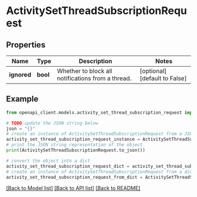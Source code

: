 # ActivitySetThreadSubscriptionRequest


## Properties

Name | Type | Description | Notes
------------ | ------------- | ------------- | -------------
**ignored** | **bool** | Whether to block all notifications from a thread. | [optional] [default to False]

## Example

```python
from openapi_client.models.activity_set_thread_subscription_request import ActivitySetThreadSubscriptionRequest

# TODO update the JSON string below
json = "{}"
# create an instance of ActivitySetThreadSubscriptionRequest from a JSON string
activity_set_thread_subscription_request_instance = ActivitySetThreadSubscriptionRequest.from_json(json)
# print the JSON string representation of the object
print(ActivitySetThreadSubscriptionRequest.to_json())

# convert the object into a dict
activity_set_thread_subscription_request_dict = activity_set_thread_subscription_request_instance.to_dict()
# create an instance of ActivitySetThreadSubscriptionRequest from a dict
activity_set_thread_subscription_request_from_dict = ActivitySetThreadSubscriptionRequest.from_dict(activity_set_thread_subscription_request_dict)
```
[[Back to Model list]](../README.md#documentation-for-models) [[Back to API list]](../README.md#documentation-for-api-endpoints) [[Back to README]](../README.md)


